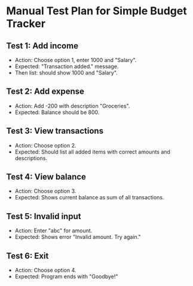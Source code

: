 # Manual Test Plan for Simple Budget Tracker

## Test 1: Add income
- Action: Choose option 1, enter 1000 and "Salary".
- Expected: "Transaction added." message.
- Then list: should show 1000 and "Salary".

## Test 2: Add expense
- Action: Add -200 with description "Groceries".
- Expected: Balance should be 800.

## Test 3: View transactions
- Action: Choose option 2.
- Expected: Should list all added items with correct amounts and descriptions.

## Test 4: View balance
- Action: Choose option 3.
- Expected: Shows current balance as sum of all transactions.

## Test 5: Invalid input
- Action: Enter "abc" for amount.
- Expected: Shows error "Invalid amount. Try again."

## Test 6: Exit
- Action: Choose option 4.
- Expected: Program ends with "Goodbye!"

